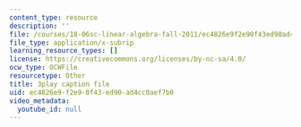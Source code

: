 ```yaml
---
content_type: resource
description: ''
file: /courses/18-06sc-linear-algebra-fall-2011/ec4826e9f2e90f43ed90ad4cc0aef7b0_0MtwqhIwdrI.srt
file_type: application/x-subrip
learning_resource_types: []
license: https://creativecommons.org/licenses/by-nc-sa/4.0/
ocw_type: OCWFile
resourcetype: Other
title: 3play caption file
uid: ec4826e9-f2e9-0f43-ed90-ad4cc0aef7b0
video_metadata:
  youtube_id: null
---
```


